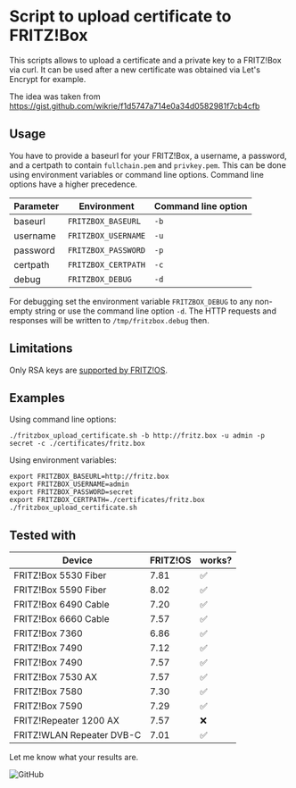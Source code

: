 # Script to upload certificate to FRITZ!Box

This scripts allows to upload a certificate and a private key to a FRITZ!Box via curl. It can be used after a new certificate was obtained via Let's Encrypt for example.

The idea was taken from https://gist.github.com/wikrie/f1d5747a714e0a34d0582981f7cb4cfb

## Usage

You have to provide a baseurl for your FRITZ!Box, a username, a password, and a certpath to contain `fullchain.pem` and `privkey.pem`. This can be done using environment variables or command line options. Command line options have a higher precedence.

| Parameter | Environment         | Command line option |
| --------- | ------------------- | ------------------- |
| baseurl   | `FRITZBOX_BASEURL`  | `-b`                |
| username  | `FRITZBOX_USERNAME` | `-u`                |
| password  | `FRITZBOX_PASSWORD` | `-p`                |
| certpath  | `FRITZBOX_CERTPATH` | `-c`                |
| debug     | `FRITZBOX_DEBUG`    | `-d`                |

For debugging set the environment variable `FRITZBOX_DEBUG` to any non-empty string or use the command line option `-d`. The HTTP requests and responses will be written to `/tmp/fritzbox.debug` then.

## Limitations

Only RSA keys are [supported by FRITZ!OS](https://en.avm.de/service/knowledge-base/dok/FRITZ-Box-7590/1525_Importing-your-own-certificate-to-the-FRITZ-Box/).

## Examples

Using command line options:

```shell
./fritzbox_upload_certificate.sh -b http://fritz.box -u admin -p secret -c ./certificates/fritz.box
```

Using environment variables:

```shell
export FRITZBOX_BASEURL=http://fritz.box
export FRITZBOX_USERNAME=admin
export FRITZBOX_PASSWORD=secret
export FRITZBOX_CERTPATH=./certificates/fritz.box
./fritzbox_upload_certificate.sh
```

## Tested with

| Device                    | FRITZ!OS | works? |
| ------------------------- | -------- | ------ |
| FRITZ!Box 5530 Fiber      | 7.81     | ✅     |
| FRITZ!Box 5590 Fiber      | 8.02     | ✅     |
| FRITZ!Box 6490 Cable      | 7.20     | ✅     |
| FRITZ!Box 6660 Cable      | 7.57     | ✅     |
| FRITZ!Box 7360            | 6.86     | ✅     |
| FRITZ!Box 7490            | 7.12     | ✅     |
| FRITZ!Box 7490            | 7.57     | ✅     |
| FRITZ!Box 7530 AX         | 7.57     | ✅     |
| FRITZ!Box 7580            | 7.30     | ✅     |
| FRITZ!Box 7590            | 7.29     | ✅     |
| FRITZ!Repeater 1200 AX    | 7.57     | ❌     |
| FRITZ!WLAN Repeater DVB-C | 7.01     | ✅     |

Let me know what your results are.

![GitHub](https://img.shields.io/github/license/franzs/fritzbox_upload_certificate)

